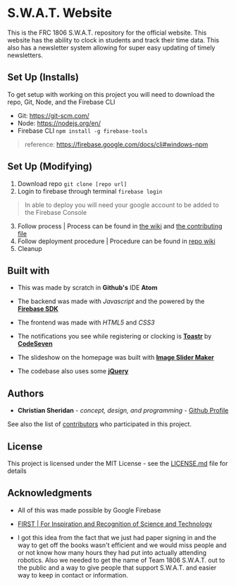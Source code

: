 # S.W.A.T. Website
  This is the FRC 1806 S.W.A.T. repository for the official website. This website has the ability to clock in students and 
  track their time data. This also has a newsletter system allowing for super easy updating of timely newsletters.
  
## Set Up (Installs)
  To get setup with working on this project you will need to download the repo, Git, Node, and the Firebase CLI
  
  * Git: https://git-scm.com/
  * Node: https://nodejs.org/en/
  * Firebase CLI ``` npm install -g firebase-tools ``` 
  > reference: https://firebase.google.com/docs/cli#windows-npm

## Set Up (Modifying)
  1. Download repo ``` git clone [repo url] ```
  2. Login to firebase through terminal ``` firebase login ``` 
  > In able to deploy you will need your google account to be added to the Firebase Console
  
  3. Follow process | Process can be found in [the wiki](https://github.com/casheridan/swat-website/wiki/Github-Contributing-Process) and [the contributing file](https://github.com/casheridan/swat-website/blob/master/CONTRIBUTING.md)
  4. Follow deployment procedure | Procedure can be found in [repo wiki](https://github.com/casheridan/swat-website/wiki/Deployment)
  5. Cleanup

## Built with
 * This was made by scratch in **Github's** IDE **Atom**
  
 * The backend was made with *Javascript* and the powered by the **[Firebase SDK](https://firebase.google.com/)**
  
 * The frontend was made with *HTML5* and *CSS3*
  
 * The notifications you see while registering or clocking is **[Toastr](https://codeseven.github.io/toastr/)** by **[CodeSeven](https://github.com/CodeSeven)**
  
 * The slideshow on the homepage was built with **[Image Slider Maker](https://imageslidermaker.com/v2#doc-intro)**
  
 * The codebase also uses some **[jQuery](https://jquery.com/)**
  
## Authors
  * **Christian Sheridan** - *concept, design, and programming* - [Github Profile](https://github.com/casheridan)
  
  See also the list of [contributors](https://github.com/casheridan/swat-website/contributors) who participated in this project.
  
## License

This project is licensed under the MIT License - see the [LICENSE.md](https://github.com/casheridan/swat-website/blob/master/LICENSE.md) file for details
  
 ## Acknowledgments
* All of this was made possible by Google Firebase

* [FIRST | For Inspiration and Recognition of Science and Technology](https://www.firstinspires.org/)

* I got this idea from the fact that we just had paper signing in and the way to get off the books wasn't 
  efficient and we would miss people and or not know how many hours they had put into actually attending robotics. 
  Also we needed to get the name of Team 1806 S.W.A.T. out to the public and a way to give people that support S.W.A.T. 
  and easier way to keep in contact or information.
